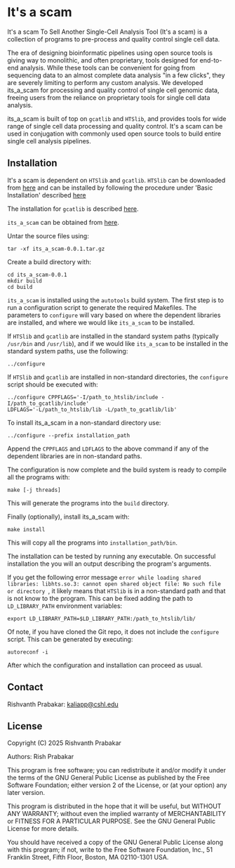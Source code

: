 # It's a scam

It's a scam To Sell Another Single-Cell Analysis Tool (It's a scam) is a
collection of programs to pre-process and quality control single cell
data.

The era of designing bioinformatic pipelines using open source
tools is giving way to monolithic, and often proprietary, tools designed
for end-to-end analysis. While these tools can be convenient for going
from sequencing data to an almost complete data analysis "in a few
clicks", they are severely limiting to perform any custom analysis. We
developed its_a_scam for processing and quality control of single cell
genomic data, freeing users from the reliance on proprietary tools for
single cell data analysis.

its_a_scam is built of top on `gcatlib` and `HTSlib`, and provides tools
for wide range of single cell data processing and quality control.  It's
a scam can be used in conjugation with commonly used open source tools
to build entire single cell analysis pipelines. 

 
## Installation
It's a scam is dependent on `HTSlib` and `gcatlib`. `HTSlib` can be
downloaded from [here](https://www.htslib.org/download/) and 
can be installed by following the procedure under 
'Basic Installation' described 
[here](https://github.com/samtools/htslib/blob/develop/INSTALL)

The installation for `gcatlib` is described 
[here](https://github.com/rishvanth-kp/gcatlib). 

`its_a_scam` can be obtained from 
[here](https://github.com/rishvanth-kp/its_a_scam/releases).

Untar the source files using:
```
tar -xf its_a_scam-0.0.1.tar.gz
```

Create a build directory with:
```
cd its_a_scam-0.0.1
mkdir build 
cd build
```

`its_a_scam` is installed using the `autotools` build system.  The first
step is to run a configuration script to generate the required
Makefiles. The parameters to `configure` will vary based on where the
dependent libraries are installed, and where we would like `its_a_scam`
to be installed. 

If `HTSlib` and `gcatlib` are installed in the standard system paths
(typically `/usr/bin` and `/usr/lib`), and if we would like `its_a_scam`
to be installed in the standard system paths, use the following: 
```
../configure
```

If `HTSlib` and `gcatlib` are installed in non-standard directories,
the `configure` script should be executed with:
```
../configure CPPFLAGS='-I/path_to_htslib/include -I/path_to_gcatlib/include' 
LDFLAGS='-L/path_to_htslib/lib -L/path_to_gcatlib/lib'
```

To install its_a_scam in a non-standard directory use:
```
../configure --prefix installation_path
```

Append the `CPPFLAGS` and `LDFLAGS` to the above command if any of the
dependent libraries are in non-standard paths.


The configuration is now complete and the build system is ready to
compile all the programs with:
```
make [-j threads]
```
This will generate the programs into the `build` directory.


Finally (optionally), install its_a_scam with:
```
make install
```
This will copy all the programs into `installation_path/bin`.


The installation can be tested by running any executable. On successful
installation the you will an output describing the program's arguments. 

If you get the following error message 
`error while loading shared libraries: libhts.so.3: cannot open shared object file: No such file or directory `, 
it likely means that `HTSlib` is in a non-standard path and that is not
know to the program. This can be fixed adding the path to
`LD_LIBRARY_PATH` environment variables:
```
export LD_LIBRARY_PATH=$LD_LIBRARY_PATH:/path_to_htslib/lib/
```


Of note, if you have cloned the Git repo, it does not include the
`configure` script. This can be generated by executing:
```
autoreconf -i
```
After which the configuration and installation can proceed as usual.


## Contact
Rishvanth Prabakar: kaliapp@cshl.edu

## License
Copyright (C) 2025 Rishvanth Prabakar

Authors: Rish Prabakar

This program is free software; you can redistribute it and/or modify it
under the terms of the GNU General Public License as published by the Free
Software Foundation; either version 2 of the License, or (at your option)
any later version.

This program is distributed in the hope that it will be useful, but WITHOUT
ANY WARRANTY; without even the implied warranty of MERCHANTABILITY or FITNESS
FOR A PARTICULAR PURPOSE. See the GNU General Public License for more details.

You should have received a copy of the GNU General Public License along
with this program; if not, write to the Free Software Foundation, Inc.,
51 Franklin Street, Fifth Floor, Boston, MA 02110-1301 USA.
